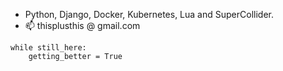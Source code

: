 - Python, Django, Docker, Kubernetes, Lua and SuperCollider.
- 📫 thisplusthis @ gmail.com

```
while still_here:
    getting_better = True
```

<!---
thisplusthis/thisplusthis is a ✨ special ✨ repository because its `README.md` (this file) appears on your GitHub profile.
You can click the Preview link to take a look at your changes.
--->
